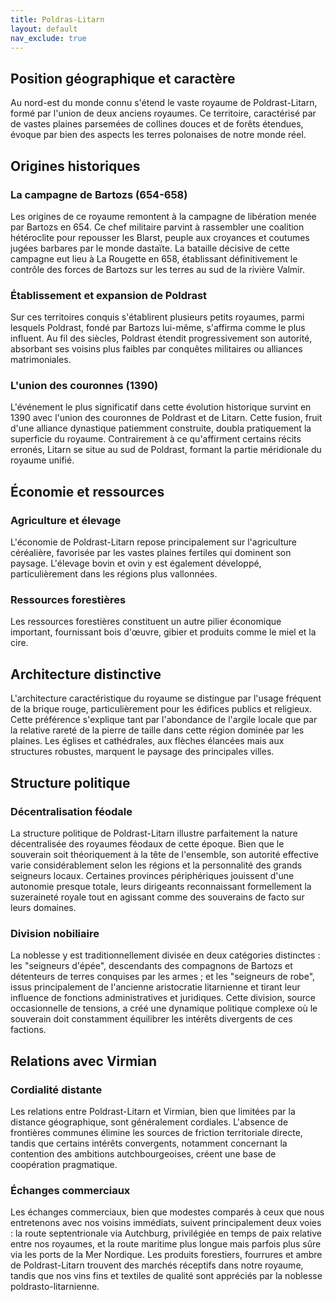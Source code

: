 ```yaml
---
title: Poldras-Litarn
layout: default
nav_exclude: true
---
```


## Position géographique et caractère

Au nord-est du monde connu s'étend le vaste royaume de Poldrast-Litarn, formé par l'union de deux anciens royaumes. Ce territoire, caractérisé par de vastes plaines parsemées de collines douces et de forêts étendues, évoque par bien des aspects les terres polonaises de notre monde réel.

## Origines historiques

### La campagne de Bartozs (654-658)

Les origines de ce royaume remontent à la campagne de libération menée par Bartozs en 654. Ce chef militaire parvint à rassembler une coalition hétéroclite pour repousser les Blarst, peuple aux croyances et coutumes jugées barbares par le monde dastaïte. La bataille décisive de cette campagne eut lieu à La Rougette en 658, établissant définitivement le contrôle des forces de Bartozs sur les terres au sud de la rivière Valmir.

### Établissement et expansion de Poldrast

Sur ces territoires conquis s'établirent plusieurs petits royaumes, parmi lesquels Poldrast, fondé par Bartozs lui-même, s'affirma comme le plus influent. Au fil des siècles, Poldrast étendit progressivement son autorité, absorbant ses voisins plus faibles par conquêtes militaires ou alliances matrimoniales.

### L'union des couronnes (1390)

L'événement le plus significatif dans cette évolution historique survint en 1390 avec l'union des couronnes de Poldrast et de Litarn. Cette fusion, fruit d'une alliance dynastique patiemment construite, doubla pratiquement la superficie du royaume. Contrairement à ce qu'affirment certains récits erronés, Litarn se situe au sud de Poldrast, formant la partie méridionale du royaume unifié.

## Économie et ressources

### Agriculture et élevage

L'économie de Poldrast-Litarn repose principalement sur l'agriculture céréalière, favorisée par les vastes plaines fertiles qui dominent son paysage. L'élevage bovin et ovin y est également développé, particulièrement dans les régions plus vallonnées.

### Ressources forestières

Les ressources forestières constituent un autre pilier économique important, fournissant bois d'œuvre, gibier et produits comme le miel et la cire.

## Architecture distinctive

L'architecture caractéristique du royaume se distingue par l'usage fréquent de la brique rouge, particulièrement pour les édifices publics et religieux. Cette préférence s'explique tant par l'abondance de l'argile locale que par la relative rareté de la pierre de taille dans cette région dominée par les plaines. Les églises et cathédrales, aux flèches élancées mais aux structures robustes, marquent le paysage des principales villes.

## Structure politique

### Décentralisation féodale

La structure politique de Poldrast-Litarn illustre parfaitement la nature décentralisée des royaumes féodaux de cette époque. Bien que le souverain soit théoriquement à la tête de l'ensemble, son autorité effective varie considérablement selon les régions et la personnalité des grands seigneurs locaux. Certaines provinces périphériques jouissent d'une autonomie presque totale, leurs dirigeants reconnaissant formellement la suzeraineté royale tout en agissant comme des souverains de facto sur leurs domaines.

### Division nobiliaire

La noblesse y est traditionnellement divisée en deux catégories distinctes : les "seigneurs d'épée", descendants des compagnons de Bartozs et détenteurs de terres conquises par les armes ; et les "seigneurs de robe", issus principalement de l'ancienne aristocratie litarnienne et tirant leur influence de fonctions administratives et juridiques. Cette division, source occasionnelle de tensions, a créé une dynamique politique complexe où le souverain doit constamment équilibrer les intérêts divergents de ces factions.

## Relations avec Virmian

### Cordialité distante

Les relations entre Poldrast-Litarn et Virmian, bien que limitées par la distance géographique, sont généralement cordiales. L'absence de frontières communes élimine les sources de friction territoriale directe, tandis que certains intérêts convergents, notamment concernant la contention des ambitions autchbourgeoises, créent une base de coopération pragmatique.

### Échanges commerciaux

Les échanges commerciaux, bien que modestes comparés à ceux que nous entretenons avec nos voisins immédiats, suivent principalement deux voies : la route septentrionale via Autchburg, privilégiée en temps de paix relative entre nos royaumes, et la route maritime plus longue mais parfois plus sûre via les ports de la Mer Nordique. Les produits forestiers, fourrures et ambre de Poldrast-Litarn trouvent des marchés réceptifs dans notre royaume, tandis que nos vins fins et textiles de qualité sont appréciés par la noblesse poldrasto-litarnienne.